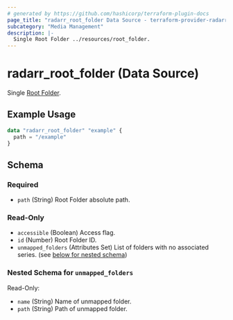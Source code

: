 ```yaml
---
# generated by https://github.com/hashicorp/terraform-plugin-docs
page_title: "radarr_root_folder Data Source - terraform-provider-radarr"
subcategory: "Media Management"
description: |-
  Single Root Folder ../resources/root_folder.
---
```


# radarr_root_folder (Data Source)

<!-- subcategory:Media Management -->
Single [Root Folder](../resources/root_folder).

## Example Usage

```terraform
data "radarr_root_folder" "example" {
  path = "/example"
}
```

<!-- schema generated by tfplugindocs -->
## Schema

### Required

- `path` (String) Root Folder absolute path.

### Read-Only

- `accessible` (Boolean) Access flag.
- `id` (Number) Root Folder ID.
- `unmapped_folders` (Attributes Set) List of folders with no associated series. (see [below for nested schema](#nestedatt--unmapped_folders))

<a id="nestedatt--unmapped_folders"></a>
### Nested Schema for `unmapped_folders`

Read-Only:

- `name` (String) Name of unmapped folder.
- `path` (String) Path of unmapped folder.
